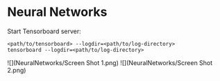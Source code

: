 # Neural Networks

Start Tensorboard server:
```
<path/to/tensorboard> --logdir=<path/to/log-directory>
tensorboard --logdir=<path/to/log-directory>
```
![](NeuralNetworks/Screen Shot 1.png)
![](NeuralNetworks/Screen Shot 2.png)
